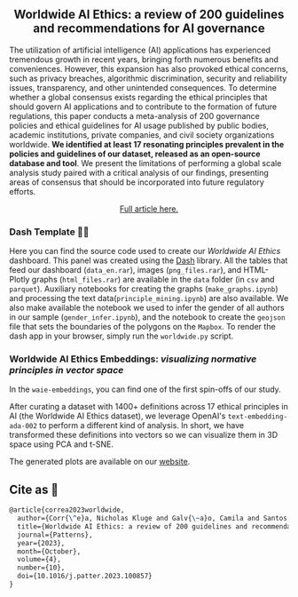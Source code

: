 <h2 style="text-align:center"> Worldwide AI Ethics: a review of 200 guidelines and recommendations for AI governance </h2>

The utilization of artificial intelligence (AI) applications has experienced tremendous growth in recent years, bringing forth numerous benefits and conveniences. However, this expansion has also provoked ethical concerns, such as privacy breaches, algorithmic discrimination, security and reliability issues, transparency, and other unintended consequences. To determine whether a global consensus exists regarding the ethical principles that should govern AI applications and to contribute to the formation of future regulations, this paper conducts a meta-analysis of 200 governance policies and ethical guidelines for AI usage published by public bodies, academic institutions, private companies, and civil society organizations worldwide. **We identified at least 17 resonating principles prevalent in the policies and guidelines of our dataset, released as an open-source database and tool**. We present the limitations of performing a global scale analysis study paired with a critical analysis of our findings, presenting areas of consensus that should be incorporated into future regulatory efforts.

<p style="text-align: center;">
<a href="https://doi.org/10.1016/j.patter.2023.100857" target="_blank">Full article here.</a>
</p>

### Dash Template 🐱‍💻

Here you can find the source code used to create our _Worldwide AI Ethics_ dashboard. This panel was created using the [Dash](https://dash.plotly.com/dash-enterprise) library. All the tables that feed our dashboard (`data_en.rar`), images (`png_files.rar`), and HTML-Plotly graphs (`html_files.rar`) are available in the `data` folder (in `csv` and `parquet`). Auxiliary notebooks for creating the graphs (`make_graphs.ipynb`) and processing the text data(`principle_mining.ipynb`) are also available. We also make available the notebook we used to infer the gender of all authors in our sample (`gender_infer.ipynb`), and the notebook to create the `geojson` file that sets the boundaries of the polygons on the `Mapbox`. To render the dash app in your browser, simply run the `worldwide.py` script.

### Worldwide AI Ethics Embeddings: _visualizing normative principles in vector space_

In the `waie-embeddings`, you can find one of the first spin-offs of our study.

After curating a dataset with 1400+ definitions across 17 ethical principles in AI (the Worldwide AI Ethics dataset), we leverage OpenAI's `text-embedding-ada-002` to perform a different kind of analysis. In short, we have transformed these definitions into vectors so we can visualize them in 3D space using PCA and t-SNE.

The generated plots are available on our [website](https://nkluge-correa.github.io/worldwide_AI-ethics/).

## Cite as 🤗

```latex
@article{correa2023worldwide,
  author={Corr{\^e}a, Nicholas Kluge and Galv{\~a}o, Camila and Santos, James William and Del Pino, Carolina and Pinto, Edson Pontes and Barbosa, Camila and Massmann, Diogo and Mambrini, Rodrigo and Galv{\~a}o, Luiza and Terem, Edmund and Oliveira, Nythamar},
  title={Worldwide AI Ethics: a review of 200 guidelines and recommendations for AI governance},
  journal={Patterns},
  year={2023},
  month={October},
  volume={4},
  number={10},
  doi={10.1016/j.patter.2023.100857}
}
```
